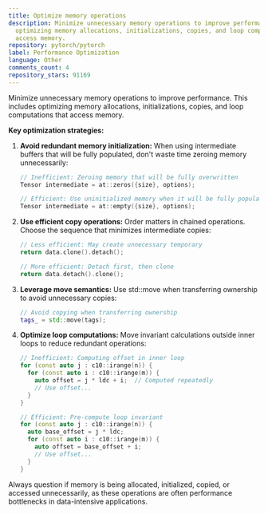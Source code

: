 ```yaml
---
title: Optimize memory operations
description: Minimize unnecessary memory operations to improve performance. This includes
  optimizing memory allocations, initializations, copies, and loop computations that
  access memory.
repository: pytorch/pytorch
label: Performance Optimization
language: Other
comments_count: 4
repository_stars: 91169
---
```


Minimize unnecessary memory operations to improve performance. This includes optimizing memory allocations, initializations, copies, and loop computations that access memory.

**Key optimization strategies:**

1. **Avoid redundant memory initialization:**
   When using intermediate buffers that will be fully populated, don't waste time zeroing memory unnecessarily:
   ```cpp
   // Inefficient: Zeroing memory that will be fully overwritten
   Tensor intermediate = at::zeros({size}, options);
   
   // Efficient: Use uninitialized memory when it will be fully populated
   Tensor intermediate = at::empty({size}, options);
   ```

2. **Use efficient copy operations:**
   Order matters in chained operations. Choose the sequence that minimizes intermediate copies:
   ```cpp
   // Less efficient: May create unnecessary temporary
   return data.clone().detach();
   
   // More efficient: Detach first, then clone
   return data.detach().clone();
   ```

3. **Leverage move semantics:**
   Use std::move when transferring ownership to avoid unnecessary copies:
   ```cpp
   // Avoid copying when transferring ownership
   tags_ = std::move(tags);
   ```

4. **Optimize loop computations:**
   Move invariant calculations outside inner loops to reduce redundant operations:
   ```cpp
   // Inefficient: Computing offset in inner loop
   for (const auto j : c10::irange(n)) {
     for (const auto i : c10::irange(m)) {
       auto offset = j * ldc + i;  // Computed repeatedly
       // Use offset...
     }
   }
   
   // Efficient: Pre-compute loop invariant
   for (const auto j : c10::irange(n)) {
     auto base_offset = j * ldc;
     for (const auto i : c10::irange(m)) {
       auto offset = base_offset + i;
       // Use offset...
     }
   }
   ```

Always question if memory is being allocated, initialized, copied, or accessed unnecessarily, as these operations are often performance bottlenecks in data-intensive applications.

